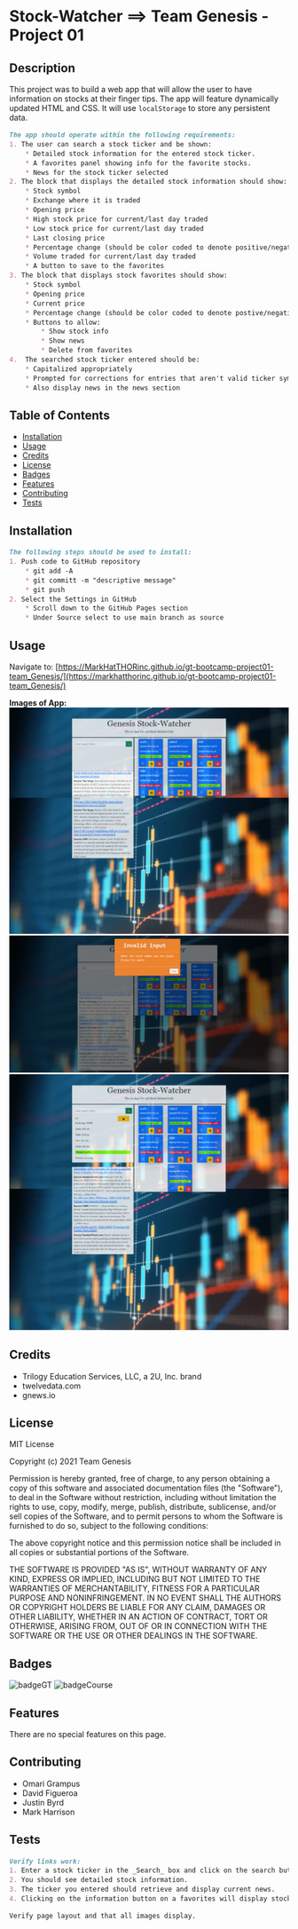 # Stock-Watcher ==> Team Genesis - Project 01

## Description

This project was to build a web app that will allow the user to have information on stocks at their finger tips. The app will feature dynamically updated HTML and CSS. It will use `localStorage` to store any persistent data.

```md
The app should operate within the following requirements:
1. The user can search a stock ticker and be shown:
    * Detailed stock information for the entered stock ticker.
    * A favorites panel showing info for the favorite stocks.
    * News for the stock ticker selected
2. The block that displays the detailed stock information should show:
    * Stock symbol
    * Exchange where it is traded
    * Opening price 
    * High stock price for current/last day traded 
    * Low stock price for current/last day traded
    * Last closing price
    * Percentage change (should be color coded to denote positive/negatve)
    * Volume traded for current/last day traded
    * A button to save to the favorites
3. The block that displays stock favorites should show:
    * Stock symbol
    * Opening price
    * Current price
    * Percentage change (should be color coded to denote postive/negative)
    * Buttons to allow:
        * Show stock info
        * Show news
        * Delete from favorites
4.  The searched stock ticker entered should be:
    * Capitalized appropriately
    * Prompted for corrections for entries that aren't valid ticker symbols
    * Also display news in the news section
```
## Table of Contents

* [Installation](#installation)
* [Usage](#usage)
* [Credits](#credits)
* [License](#license)
* [Badges](#badges)
* [Features](#features)
* [Contributing](#contributing)
* [Tests](#tests)


## Installation

```md
The following steps should be used to install:
1. Push code to GitHub repository
    * git add -A
    * git committ -m "descriptive message"
    * git push
2. Select the Settings in GitHub
    * Scroll down to the GitHub Pages section
    * Under Source select to use main branch as source
```

## Usage 

Navigate to:
[https://MarkHatTHORinc.github.io/gt-bootcamp-project01-team_Genesis/](https://markhatthorinc.github.io/gt-bootcamp-project01-team_Genesis/)

**Images of App:**
![Genesis Stock-Watcher on Initial Load](./assets/images/Genesis_Stock-Watcher_Page_Load.png)
![Genesis Stock-Watcher with Bad Symbol Entered](./assets/images/Genesis_Stock-Watcher_Bad_Symbol.png)
![Genesis Stock-Watcher Display Ticker Info and Add to Favorites](./assets/images/Genesis_Stock-Watcher_Display_Symbol_and_Add_To_Favorites.png)


## Credits
* Trilogy Education Services, LLC, a 2U, Inc. brand
* twelvedata.com
* gnews.io


## License

MIT License

Copyright (c) 2021 Team Genesis

Permission is hereby granted, free of charge, to any person obtaining a copy
of this software and associated documentation files (the "Software"), to deal
in the Software without restriction, including without limitation the rights
to use, copy, modify, merge, publish, distribute, sublicense, and/or sell
copies of the Software, and to permit persons to whom the Software is
furnished to do so, subject to the following conditions:

The above copyright notice and this permission notice shall be included in all
copies or substantial portions of the Software.

THE SOFTWARE IS PROVIDED "AS IS", WITHOUT WARRANTY OF ANY KIND, EXPRESS OR
IMPLIED, INCLUDING BUT NOT LIMITED TO THE WARRANTIES OF MERCHANTABILITY,
FITNESS FOR A PARTICULAR PURPOSE AND NONINFRINGEMENT. IN NO EVENT SHALL THE
AUTHORS OR COPYRIGHT HOLDERS BE LIABLE FOR ANY CLAIM, DAMAGES OR OTHER
LIABILITY, WHETHER IN AN ACTION OF CONTRACT, TORT OR OTHERWISE, ARISING FROM,
OUT OF OR IN CONNECTION WITH THE SOFTWARE OR THE USE OR OTHER DEALINGS IN THE
SOFTWARE.

## Badges

![badgeGT](https://img.shields.io/static/v1?label=%3CGT%20Bootcamp%3E&message=Project-01&color=blue)
![badgeCourse](https://img.shields.io/static/v1?label=%3CCourse%20Work%3E&message=Stock_Ticker-Team_Genesis&color=blue)

## Features

There are no special features on this page.

## Contributing
* Omari Grampus
* David Figueroa
* Justin Byrd
* Mark Harrison

## Tests

```md
Verify links work:
1. Enter a stock ticker in the _Search_ box and click on the search button (magnifying glass).
2. You should see detailed stock information.
3. The ticker you entered should retrieve and display current news.
4. Clicking on the information button on a favorites will display stock information.
```

```md
Verify page layout and that all images display.
```